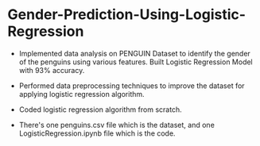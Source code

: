 # Gender-Prediction-Using-Logistic-Regression

- Implemented data analysis on PENGUIN Dataset to identify the gender of the penguins using various features. Built Logistic Regression Model with 93% accuracy.
- Performed data preprocessing techniques to improve the dataset for applying logistic regression algorithm.
- Coded logistic regression algorithm from scratch.

- There's one penguins.csv file which is the dataset, and one LogisticRegression.ipynb file which is the code.
